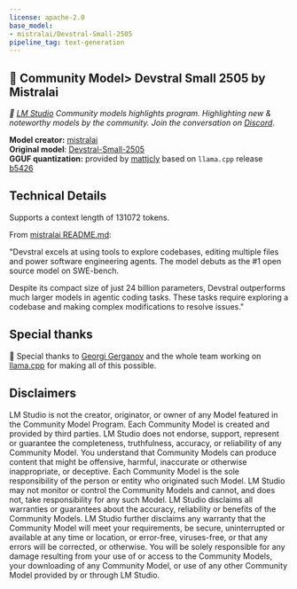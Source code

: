 ```yaml
---
license: apache-2.0
base_model:
- mistralai/Devstral-Small-2505
pipeline_tag: text-generation
---
```

## 💫 Community Model> Devstral Small 2505 by Mistralai

*👾 [LM Studio](https://lmstudio.ai) Community models highlights program. Highlighting new & noteworthy models by the community. Join the conversation on [Discord](https://discord.gg/aPQfnNkxGC)*.

**Model creator:** [mistralai](https://huggingface.co/mistralai)<br>
**Original model**: [Devstral-Small-2505](https://huggingface.co/mistralai/Devstral-Small-2505)<br>
**GGUF quantization:** provided by [mattjcly](https://huggingface.co/mattjcly) based on `llama.cpp` release [b5426](https://github.com/ggerganov/llama.cpp/releases/tag/b5426)<br>

## Technical Details

Supports a context length of 131072 tokens.

From [mistralai README.md](https://huggingface.co/mistralai/Devstral-Small-2505/blob/38b103a974acdb8861cc8cce6c60f5a477c6abe5/README.md):

"Devstral excels at using tools to explore codebases, editing multiple files and power software engineering agents. The model debuts as the #1 open source model on SWE-bench.

Despite its compact size of just 24 billion parameters, Devstral outperforms much larger models in agentic coding tasks. These tasks require exploring a codebase and making complex modifications to resolve issues."

## Special thanks

🙏 Special thanks to [Georgi Gerganov](https://github.com/ggerganov) and the whole team working on [llama.cpp](https://github.com/ggerganov/llama.cpp/) for making all of this possible.

## Disclaimers

LM Studio is not the creator, originator, or owner of any Model featured in the Community Model Program. Each Community Model is created and provided by third parties. LM Studio does not endorse, support, represent or guarantee the completeness, truthfulness, accuracy, or reliability of any Community Model.  You understand that Community Models can produce content that might be offensive, harmful, inaccurate or otherwise inappropriate, or deceptive. Each Community Model is the sole responsibility of the person or entity who originated such Model. LM Studio may not monitor or control the Community Models and cannot, and does not, take responsibility for any such Model. LM Studio disclaims all warranties or guarantees about the accuracy, reliability or benefits of the Community Models.  LM Studio further disclaims any warranty that the Community Model will meet your requirements, be secure, uninterrupted or available at any time or location, or error-free, viruses-free, or that any errors will be corrected, or otherwise. You will be solely responsible for any damage resulting from your use of or access to the Community Models, your downloading of any Community Model, or use of any other Community Model provided by or through LM Studio.